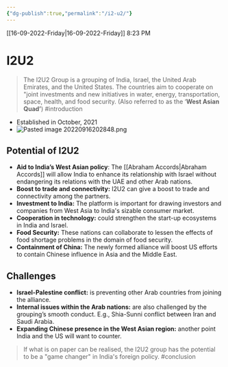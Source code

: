 ```yaml
---
{"dg-publish":true,"permalink":"/i2-u2/"}
---
```


[[16-09-2022-Friday\|16-09-2022-Friday]]  8:23 PM

# I2U2
>The I2U2 Group is a grouping of India, Israel, the United Arab Emirates, and the United States. The countries aim to cooperate on "joint investments and new initiatives in water, energy, transportation, space, health, and food security. (Also referred to as the ‘**West Asian Quad’**) #introduction 
- Established in October, 2021
- ![Pasted image 20220916202848.png](/img/user/Attachments/Pasted%20image%2020220916202848.png)

## Potential of I2U2
- **Aid to India’s West Asian policy**: The [[Abraham Accords\|Abraham Accords]] will allow India to enhance its relationship with Israel without endangering its relations with the UAE and other Arab nations.
- **Boost to trade and connectivity:** I2U2 can give a boost to trade and connectivity among the partners.
- **Investment to India:** The platform is important for drawing investors and companies from West Asia to India's sizable consumer market.
- **Cooperation in technology:** could strengthen the start-up ecosystems in India and Israel.
- **Food Security:** These nations can collaborate to lessen the effects of food shortage problems in the domain of food security.
- **Containment of China:** The newly formed alliance will boost US efforts to contain Chinese influence in Asia and the Middle East.

## Challenges
- **Israel-Palestine conflict:** is preventing other Arab countries from joining the alliance.
- **Internal issues within the Arab nations:** are also challenged by the grouping’s smooth conduct. E.g., Shia-Sunni conflict between Iran and Saudi Arabia.
- **Expanding Chinese presence in the West Asian region:** another point India and the US will want to counter.

>If what is on paper can be realised, the I2U2 group has the potential to be a "game changer" in India's foreign policy. #conclusion 